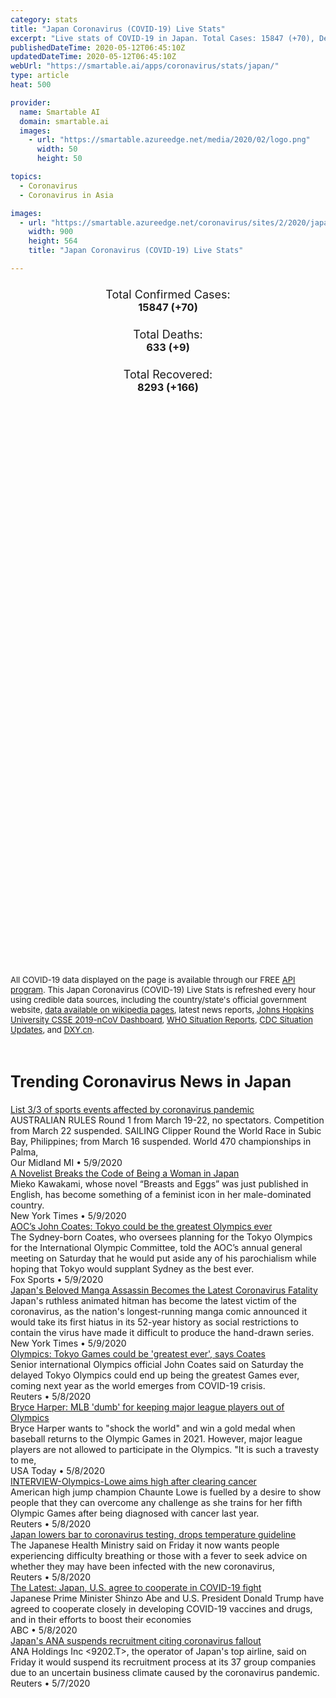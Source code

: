 ```yaml
---
category: stats
title: "Japan Coronavirus (COVID-19) Live Stats"
excerpt: "Live stats of COVID-19 in Japan. Total Cases: 15847 (+70), Deaths: 633 (+9), Recoveries: 8293(+166)."
publishedDateTime: 2020-05-12T06:45:10Z
updatedDateTime: 2020-05-12T06:45:10Z
webUrl: "https://smartable.ai/apps/coronavirus/stats/japan/"
type: article
heat: 500

provider:
  name: Smartable AI
  domain: smartable.ai
  images:
    - url: "https://smartable.azureedge.net/media/2020/02/logo.png"
      width: 50
      height: 50

topics:
  - Coronavirus
  - Coronavirus in Asia

images:
  - url: "https://smartable.azureedge.net/coronavirus/sites/2/2020/japan.jpg"
    width: 900
    height: 564
    title: "Japan Coronavirus (COVID-19) Live Stats"

---
```

<div class="total-stats" style="text-align: center;">
    <h3>
	    <div style="font-size: 18px; font-weight: 400;">Total Confirmed Cases:</div>
	    15847 (<span class='red'>+70</span>)
    </h3>
    <h3>
	    <div style="font-size: 18px; font-weight: 400;">Total Deaths:</div>
	    633 (<span class='red'>+9</span>)
    </h3>
    <h3>
	    <div style="font-size: 18px; font-weight: 400;">Total Recovered:</div>
	    8293 (<span class='green'>+166</span>)
    </h3>
</div>

<script type="text/javascript" src="https://www.gstatic.com/charts/loader.js"></script>

<div id="time_series_chart" style="width: 100%; height: 400px;"></div>
<script type="text/javascript">
  google.charts.load('current', {'packages':['corechart']});
  google.charts.setOnLoadCallback(drawChart);
  function drawChart() {
    var data = google.visualization.arrayToDataTable([
      ['Date', 'Total Cases', 'Total Deaths', 'Total Recovered'],
      ['1/22/2020', 1, 0, 0],['1/23/2020', 1, 0, 0],['1/24/2020', 2, 0, 0],['1/25/2020', 2, 0, 0],['1/26/2020', 4, 0, 1],['1/27/2020', 4, 0, 1],['1/28/2020', 7, 0, 1],['1/29/2020', 7, 0, 1],['1/30/2020', 11, 0, 1],['1/31/2020', 15, 0, 1],['2/1/2020', 20, 0, 1],['2/2/2020', 20, 0, 1],['2/3/2020', 20, 0, 1],['2/4/2020', 22, 0, 1],['2/5/2020', 22, 0, 1],['2/6/2020', 22, 0, 1],['2/7/2020', 25, 0, 1],['2/8/2020', 25, 0, 1],['2/9/2020', 26, 0, 1],['2/10/2020', 26, 0, 4],['2/11/2020', 26, 0, 9],['2/12/2020', 28, 0, 9],['2/13/2020', 28, 1, 9],['2/14/2020', 29, 1, 9],['2/15/2020', 43, 1, 12],['2/16/2020', 59, 1, 12],['2/17/2020', 66, 1, 12],['2/18/2020', 74, 1, 13],['2/19/2020', 84, 1, 18],['2/20/2020', 94, 1, 18],['2/21/2020', 105, 1, 22],['2/22/2020', 122, 1, 22],['2/23/2020', 147, 1, 22],['2/24/2020', 159, 1, 22],['2/25/2020', 170, 1, 22],['2/26/2020', 189, 2, 22],['2/27/2020', 214, 4, 22],['2/28/2020', 228, 4, 22],['2/29/2020', 241, 5, 32],['3/1/2020', 256, 6, 32],['3/2/2020', 274, 6, 32],['3/3/2020', 293, 6, 43],['3/4/2020', 331, 6, 43],['3/5/2020', 360, 6, 43],['3/6/2020', 420, 6, 46],['3/7/2020', 461, 6, 76],['3/8/2020', 502, 6, 76],['3/9/2020', 511, 10, 76],['3/10/2020', 581, 10, 101],['3/11/2020', 639, 15, 118],['3/12/2020', 691, 19, 118],['3/13/2020', 734, 21, 118],['3/14/2020', 804, 22, 144],['3/15/2020', 839, 24, 144],['3/16/2020', 895, 28, 144],['3/17/2020', 895, 29, 144],['3/18/2020', 986, 33, 191],['3/19/2020', 986, 33, 215],['3/20/2020', 1007, 35, 215],['3/21/2020', 1055, 36, 232],['3/22/2020', 1101, 41, 235],['3/23/2020', 1128, 42, 235],['3/24/2020', 1193, 43, 285],['3/25/2020', 1307, 45, 310],['3/26/2020', 1387, 47, 359],['3/27/2020', 1499, 49, 372],['3/28/2020', 1693, 52, 404],['3/29/2020', 1866, 54, 424],['3/30/2020', 1953, 56, 424],['3/31/2020', 2178, 57, 424],['4/1/2020', 2384, 57, 472],['4/2/2020', 2617, 63, 472],['4/3/2020', 2617, 63, 514],['4/4/2020', 3139, 77, 514],['4/5/2020', 3654, 85, 575],['4/6/2020', 3906, 92, 592],['4/7/2020', 4257, 93, 622],['4/8/2020', 4667, 94, 632],['4/9/2020', 5530, 99, 685],['4/10/2020', 6005, 99, 685],['4/11/2020', 6748, 108, 762],['4/12/2020', 7370, 123, 784],['4/13/2020', 7645, 143, 799],['4/14/2020', 8100, 146, 853],['4/15/2020', 8626, 178, 901],['4/16/2020', 9231, 190, 935],['4/17/2020', 9787, 190, 935],['4/18/2020', 10296, 222, 1069],['4/19/2020', 10797, 236, 1159],['4/20/2020', 11135, 263, 1239],['4/21/2020', 11512, 281, 1356],['4/22/2020', 11950, 299, 1424],['4/23/2020', 12368, 328, 1494],['4/24/2020', 12829, 345, 1530],['4/25/2020', 13231, 360, 1656],['4/26/2020', 13441, 372, 1809],['4/27/2020', 14325, 394, 1899],['4/28/2020', 14325, 394, 1899],['4/29/2020', 14325, 425, 2368],['4/30/2020', 14325, 430, 2460],['5/1/2020', 14325, 442, 2717],['5/2/2020', 14571, 474, 3205],['5/3/2020', 14877, 487, 3981],['5/4/2020', 15078, 536, 4156],['5/5/2020', 15253, 556, 4496],['5/6/2020', 15253, 556, 4496],['5/7/2020', 15477, 577, 4918],['5/8/2020', 15575, 590, 5146],['5/9/2020', 15663, 607, 5906],['5/10/2020', 15777, 624, 8127],['5/11/2020', 15847, 633, 8293],
    ]);
    var options = {
      curveType: 'none',
      chartArea: {'width': '80%', 'height': '80%'},
      legend: { position: 'top' },
      lineWidth: 5,
      colors: ['#f60109', '#444444', '#81B71F']
    };
    var chart = new google.visualization.LineChart(document.getElementById('time_series_chart'));
    chart.draw(data, options);
  }
</script>

<div id="geo_chart" style="width: 100%; height: 500px;"></div>
<script type="text/javascript">
  google.charts.load('current', {
    'packages':['geochart'],
    'mapsApiKey': 'AIzaSyDk1HhVhLaveyKrUhhHZ5YwzIpEcbdal6U'
  });
  google.charts.setOnLoadCallback(drawRegionsMap);
  function drawRegionsMap() {
    var data = google.visualization.arrayToDataTable([
      ['Location', 'Total Cases', 'Total Deaths'],
      ["Japan", 15847, 633]
    ]);
    var options = {
      backgroundColor: {fill:'transparent',stroke:'#FFF' ,strokeWidth:0 }, 
      region: 'JP',
      resolution: 'countries', 
      legend: 'none',
      colorAxis: {
          colors: ['#FFE2E2', '#f60109']
      }
    };
    var chart = new google.visualization.GeoChart(document.getElementById('geo_chart'));
    chart.draw(data, options);
  };
</script>



<span style="font-size: 13px">All COVID-19 data displayed on the page is available through our FREE <a href="https://developer.smartable.ai">API program</a>. This Japan Coronavirus (COVID-19) Live Stats is refreshed every hour using credible data sources, including the country/state's official government website, <a href="https://en.wikipedia.org/wiki/2019%E2%80%9320_coronavirus_pandemic" target="_blank">data available on wikipedia pages</a>, latest news reports, <a href="https://systems.jhu.edu/research/public-health/ncov/" target="_blank">Johns Hopkins University CSSE 2019-nCoV Dashboard</a>, <a href="https://www.who.int/emergencies/diseases/novel-coronavirus-2019/situation-reports" target="_blank">WHO Situation Reports</a>, <a href="https://www.cdc.gov/coronavirus/2019-ncov/index.html" target="_blank">CDC Situation Updates</a>, and <a href="https://ncov.dxy.cn/ncovh5/view/pneumonia" target="_blank">DXY.cn</a>.</span>


<h2 id="news" class="center" style="margin-top: 60px; font-size: 25px;">Trending Coronavirus News in Japan</h2>
<div class="row">
<div class="col-md-6 col-sm-12">
  <div class="content-card">
	<a href="https://www.ourmidland.com/sports/article/List-3-3-of-sports-events-affected-by-coronavirus-15259168.php"><div class="card-image" style="background-image: url(https://d29xw9s9x32j3w.cloudfront.net/players/library/placeholder.png)"></div></a>
	<div class="content">
		<div class="card-title"><a href="https://www.ourmidland.com/sports/article/List-3-3-of-sports-events-affected-by-coronavirus-15259168.php">List 3/3 of sports events affected by coronavirus pandemic</a></div>
		<div class="card-excerpt">AUSTRALIAN RULES Round 1 from March 19-22, no spectators. Competition from March 22 suspended. SAILING Clipper Round the World Race in Subic Bay, Philippines; from March 16 suspended. World 470 championships in Palma,</div>
		<div class="card-meta">
			<span class="card-provider">Our Midland MI</span> • <span class="card-date">5/9/2020</span>
		</div>
	</div>
  </div>
</div>
<div class="col-md-6 col-sm-12">
  <div class="content-card">
	<a href="https://www.nytimes.com/2020/05/09/world/asia/mieko-kawakami-breasts-and-eggs.html"><div class="card-image" style="background-image: url(https://static01.nyt.com/images/2020/04/28/world/00miekokawakami-1/00miekokawakami-1-facebookJumbo.jpg)"></div></a>
	<div class="content">
		<div class="card-title"><a href="https://www.nytimes.com/2020/05/09/world/asia/mieko-kawakami-breasts-and-eggs.html">A Novelist Breaks the Code of Being a Woman in Japan</a></div>
		<div class="card-excerpt">Mieko Kawakami, whose novel “Breasts and Eggs” was just published in English, has become something of a feminist icon in her male-dominated country.</div>
		<div class="card-meta">
			<span class="card-provider">New York Times</span> • <span class="card-date">5/9/2020</span>
		</div>
	</div>
  </div>
</div>
<div class="col-md-6 col-sm-12">
  <div class="content-card">
	<a href="https://www.foxsports.com/olympics/story/aoc-s-john-coates-tokyo-could-be-the-greatest-olympics-ever-050820"><div class="card-image" style="background-image: url(https://b.fssta.com/uploads/2020/05/bfae55e7e1b3422bbb4040b4e018fe21.jpg)"></div></a>
	<div class="content">
		<div class="card-title"><a href="https://www.foxsports.com/olympics/story/aoc-s-john-coates-tokyo-could-be-the-greatest-olympics-ever-050820">AOC’s John Coates: Tokyo could be the greatest Olympics ever</a></div>
		<div class="card-excerpt">The Sydney-born Coates, who oversees planning for the Tokyo Olympics for the International Olympic Committee, told the AOC’s annual general meeting on Saturday that he would put aside any of his parochialism while hoping that Tokyo would supplant Sydney as the best ever.</div>
		<div class="card-meta">
			<span class="card-provider">Fox Sports</span> • <span class="card-date">5/9/2020</span>
		</div>
	</div>
  </div>
</div>
<div class="col-md-6 col-sm-12">
  <div class="content-card">
	<a href="https://www.nytimes.com/reuters/2020/05/09/world/asia/09reuters-health-coronavirus-japan-manga.html"><div class="card-image" style="background-image: url(https://static01.nyt.com/newsgraphics/images/icons/defaultPromoCrop.png)"></div></a>
	<div class="content">
		<div class="card-title"><a href="https://www.nytimes.com/reuters/2020/05/09/world/asia/09reuters-health-coronavirus-japan-manga.html">Japan's Beloved Manga Assassin Becomes the Latest Coronavirus Fatality</a></div>
		<div class="card-excerpt">Japan's ruthless animated hitman has become the latest victim of the coronavirus, as the nation's longest-running manga comic announced it would take its first hiatus in its 52-year history as social restrictions to contain the virus have made it difficult to produce the hand-drawn series.</div>
		<div class="card-meta">
			<span class="card-provider">New York Times</span> • <span class="card-date">5/9/2020</span>
		</div>
	</div>
  </div>
</div>
<div class="col-md-6 col-sm-12">
  <div class="content-card">
	<a href="https://www.reuters.com/article/us-olympics-australia-idUSKBN22L031"><div class="card-image" style="background-image: url(https://s4.reutersmedia.net/resources/r/?m=02&d=20200509&t=2&i=1518010192&w=&fh=545px&fw=&ll=&pl=&sq=&r=LYNXMPEG4801Y)"></div></a>
	<div class="content">
		<div class="card-title"><a href="https://www.reuters.com/article/us-olympics-australia-idUSKBN22L031">Olympics: Tokyo Games could be 'greatest ever', says Coates</a></div>
		<div class="card-excerpt">Senior international Olympics official John Coates said on Saturday the delayed Tokyo Olympics could end up being the greatest Games ever, coming next year as the world emerges from COVID-19 crisis.</div>
		<div class="card-meta">
			<span class="card-provider">Reuters</span> • <span class="card-date">5/8/2020</span>
		</div>
	</div>
  </div>
</div>
<div class="col-md-6 col-sm-12">
  <div class="content-card">
	<a href="https://www.usatoday.com/story/sports/mlb/phillies/2020/05/08/bryce-harper-mlb-players-olympics/3095322001/"><div class="card-image" style="background-image: url(https://www.gannett-cdn.com/presto/2020/05/08/USAT/26899271-a257-41c3-8b9a-ca6846d142fa-USATSI_14166798.jpg?auto=webp&crop=2858,1608,x1,y38&format=pjpg&width=1200)"></div></a>
	<div class="content">
		<div class="card-title"><a href="https://www.usatoday.com/story/sports/mlb/phillies/2020/05/08/bryce-harper-mlb-players-olympics/3095322001/">Bryce Harper: MLB 'dumb' for keeping major league players out of Olympics</a></div>
		<div class="card-excerpt">Bryce Harper wants to "shock the world" and win a gold medal when baseball returns to the Olympic Games in 2021. However, major league players are not allowed to participate in the Olympics. "It is such a travesty to me,</div>
		<div class="card-meta">
			<span class="card-provider">USA Today</span> • <span class="card-date">5/8/2020</span>
		</div>
	</div>
  </div>
</div>
<div class="col-md-6 col-sm-12">
  <div class="content-card">
	<a href="https://www.reuters.com/article/health-coronavirus-athletics-lowe-idUSL1N2CP033"><div class="card-image" style="background-image: url(https://s4.reutersmedia.net/resources/r/?m=02&d=20200508&t=2&i=1517967772&w=&fh=545px&fw=&ll=&pl=&sq=&r=LYNXMPEG471HX)"></div></a>
	<div class="content">
		<div class="card-title"><a href="https://www.reuters.com/article/health-coronavirus-athletics-lowe-idUSL1N2CP033">INTERVIEW-Olympics-Lowe aims high after clearing cancer</a></div>
		<div class="card-excerpt">American high jump champion Chaunte Lowe is fuelled by a desire to show people that they can overcome any challenge as she trains for her fifth Olympic Games after being diagnosed with cancer last year.</div>
		<div class="card-meta">
			<span class="card-provider">Reuters</span> • <span class="card-date">5/8/2020</span>
		</div>
	</div>
  </div>
</div>
<div class="col-md-6 col-sm-12">
  <div class="content-card">
	<a href="https://www.reuters.com/article/us-health-coronavirus-japan-test-idUSKBN22K1SQ"><div class="card-image" style="background-image: url(https://s2.reutersmedia.net/resources/r/?m=02&d=20200508&t=2&i=1517943556&w=&fh=545px&fw=&ll=&pl=&sq=&r=LYNXMPEG4716F)"></div></a>
	<div class="content">
		<div class="card-title"><a href="https://www.reuters.com/article/us-health-coronavirus-japan-test-idUSKBN22K1SQ">Japan lowers bar to coronavirus testing, drops temperature guideline</a></div>
		<div class="card-excerpt">The Japanese Health Ministry said on Friday it now wants people experiencing difficulty breathing or those with a fever to seek advice on whether they may have been infected with the new coronavirus,</div>
		<div class="card-meta">
			<span class="card-provider">Reuters</span> • <span class="card-date">5/8/2020</span>
		</div>
	</div>
  </div>
</div>
<div class="col-md-6 col-sm-12">
  <div class="content-card">
	<a href="https://abcnews.go.com/Health/wireStory/latest-japan-us-agree-cooperate-covid-19-fight-70572840"><div class="card-image" style="background-image: url(https://s.abcnews.com/images/Politics/WireAP_44282c95e88b474da7c1ab37101c3eb2_16x9_992.jpg)"></div></a>
	<div class="content">
		<div class="card-title"><a href="https://abcnews.go.com/Health/wireStory/latest-japan-us-agree-cooperate-covid-19-fight-70572840">The Latest: Japan, U.S. agree to cooperate in COVID-19 fight</a></div>
		<div class="card-excerpt">Japanese Prime Minister Shinzo Abe and U.S. President Donald Trump have agreed to cooperate closely in developing COVID-19 vaccines and drugs, and in their efforts to boost their economies</div>
		<div class="card-meta">
			<span class="card-provider">ABC</span> • <span class="card-date">5/8/2020</span>
		</div>
	</div>
  </div>
</div>
<div class="col-md-6 col-sm-12">
  <div class="content-card">
	<a href="https://www.reuters.com/article/us-health-coronavirus-ana-idUSKBN22K0CJ"><div class="card-image" style="background-image: url(https://s2.reutersmedia.net/resources/r/?m=02&d=20200508&t=2&i=1517893693&w=&fh=545px&fw=&ll=&pl=&sq=&r=LYNXMPEG4706C)"></div></a>
	<div class="content">
		<div class="card-title"><a href="https://www.reuters.com/article/us-health-coronavirus-ana-idUSKBN22K0CJ">Japan's ANA suspends recruitment citing coronavirus fallout</a></div>
		<div class="card-excerpt">ANA Holdings Inc <9202.T>, the operator of Japan's top airline, said on Friday it would suspend its recruitment process at its 37 group companies due to an uncertain business climate caused by the coronavirus pandemic.</div>
		<div class="card-meta">
			<span class="card-provider">Reuters</span> • <span class="card-date">5/7/2020</span>
		</div>
	</div>
  </div>
</div>

</div>

